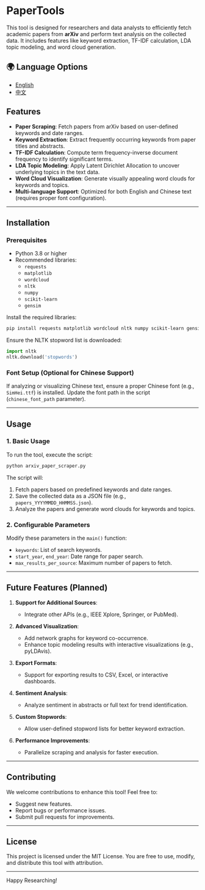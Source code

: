 # PaperTools

This tool is designed for researchers and data analysts to efficiently fetch academic papers from **arXiv** and perform text analysis on the collected data. It includes features like keyword extraction, TF-IDF calculation, LDA topic modeling, and word cloud generation.

## 🌍 Language Options

- [English](#features)
- [中文](README_cn.md)

## Features

- **Paper Scraping**: Fetch papers from arXiv based on user-defined keywords and date ranges.
- **Keyword Extraction**: Extract frequently occurring keywords from paper titles and abstracts.
- **TF-IDF Calculation**: Compute term frequency-inverse document frequency to identify significant terms.
- **LDA Topic Modeling**: Apply Latent Dirichlet Allocation to uncover underlying topics in the text data.
- **Word Cloud Visualization**: Generate visually appealing word clouds for keywords and topics.
- **Multi-language Support**: Optimized for both English and Chinese text (requires proper font configuration).

---

## Installation

### Prerequisites

- Python 3.8 or higher
- Recommended libraries:
  - `requests`
  - `matplotlib`
  - `wordcloud`
  - `nltk`
  - `numpy`
  - `scikit-learn`
  - `gensim`

Install the required libraries:

```bash
pip install requests matplotlib wordcloud nltk numpy scikit-learn gensim
```

Ensure the NLTK stopword list is downloaded:

```python
import nltk
nltk.download('stopwords')
```

### Font Setup (Optional for Chinese Support)

If analyzing or visualizing Chinese text, ensure a proper Chinese font (e.g., `SimHei.ttf`) is installed. Update the font path in the script (`chinese_font_path` parameter).

---

## Usage

### 1. Basic Usage
To run the tool, execute the script:
```bash
python arxiv_paper_scraper.py
```

The script will:
1. Fetch papers based on predefined keywords and date ranges.
2. Save the collected data as a JSON file (e.g., `papers_YYYYMMDD_HHMMSS.json`).
3. Analyze the papers and generate word clouds for keywords and topics.

### 2. Configurable Parameters
Modify these parameters in the `main()` function:
- `keywords`: List of search keywords.
- `start_year`, `end_year`: Date range for paper search.
- `max_results_per_source`: Maximum number of papers to fetch.

---

## Future Features (Planned)

1. **Support for Additional Sources**:
   - Integrate other APIs (e.g., IEEE Xplore, Springer, or PubMed).
   
2. **Advanced Visualization**:
   - Add network graphs for keyword co-occurrence.
   - Enhance topic modeling results with interactive visualizations (e.g., pyLDAvis).

3. **Export Formats**:
   - Support for exporting results to CSV, Excel, or interactive dashboards.

4. **Sentiment Analysis**:
   - Analyze sentiment in abstracts or full text for trend identification.

5. **Custom Stopwords**:
   - Allow user-defined stopword lists for better keyword extraction.

6. **Performance Improvements**:
   - Parallelize scraping and analysis for faster execution.

---

## Contributing

We welcome contributions to enhance this tool! Feel free to:
- Suggest new features.
- Report bugs or performance issues.
- Submit pull requests for improvements.

---

## License

This project is licensed under the MIT License. You are free to use, modify, and distribute this tool with attribution.

---



Happy Researching!
